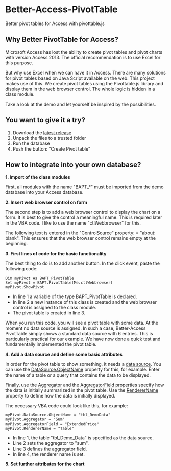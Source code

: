 # Better-Access-PivotTable
Better pivot tables for Access with pivottable.js

## Why Better PivotTable for Access?

Microsoft Access has lost the ability to create pivot tables and pivot charts with version Access 2013. The official recommendation is to use Excel for this purpose. 

But why use Excel when we can have it in Access. There are many solutions for pivot tables based on Java Script available on the web. This project makes use of this.
We create pivot tables using the Pivottable.js library and display them in the web browser control. The whole logic is hidden in a class module.

Take a look at the demo and let yourself be inspired by the possibilities.

## You want to give it a try?
1. Download the [latest release](https://github.com/team-moeller/better-access-pivottable/releases/latest)
2. Unpack the files to a trusted folder
3. Run the database
4. Push the button: "Create Pivot table"

## How to integrate into your own database?
**1. Import of the class modules**

First, all modules with the name "BAPT_*" must be imported from the demo database into your Access database.

**2. Insert web browser control on form**

The second step is to add a web browser control to display the chart on a form. It is best to give the control a meaningful name. This is required later in the VBA code. I like to use the name "ctlWebbrowser" for this.

The following text is entered in the "ControlSource" property: = "about: blank". This ensures that the web browser control remains empty at the beginning.

**3. First lines of code for the basic functionality**

The best thing to do is to add another button. In the click event, paste the following code:

```vba
Dim myPivot As BAPT_PivotTable  
Set myPivot = BAPT.PivotTable(Me.ctlWebbrowser)
myPivot.ShowPivot
```

* In line 1 a variable of the type BAPT_PivotTable is declared.
* In line 2 a new instance of this class is created and the web browser control is assigned to the class module.
* The pivot table is created in line 3. 

When you run this code, you will see a pivot table with some data. At the moment no data source is assigned. In such a case, Better-Access PivotTable simply shows a standard data source with 6 entries. This is particularly practical for our example. We have now done a quick test and fundamentally implemented the pivot table.

**4. Add a data source and define some basic attributes**

In order for the pivot table to show something, it needs a [data source](https://github.com/team-moeller/better-access-pivottable/wiki/datasource). You can use the [DataSource.ObjectName](https://github.com/team-moeller/better-access-pivottable/wiki/datasource#objectname) property for this, for example. Enter the name of a table or a query that contains the data to be displayed.

Finally, use the [Aggregator](https://github.com/team-moeller/better-access-pivottable/wiki/pivottable#aggregator) and the [AggregatorField](https://github.com/team-moeller/better-access-pivottable/wiki/pivottable#aggregatorfield) properties specify how the data is initially summarized in the pivot table. Use the [RendererName ](https://github.com/team-moeller/better-access-pivottable/wiki/pivottable#renderername) property to define how the data is initially displayed.

The necessary VBA code could look like this, for example:

```vba
myPivot.DataSource.ObjectName = "tbl_DemoData"
myPivot.Aggregator = "Sum"
myPivot.AggregatorField = "ExtendedPrice"
myPivot.RendererName = "Table"
```

* In line 1, the table "tbl_Demo_Data" is specified as the data source.
* Line 2 sets the aggregator to "sum".
* Line 3 defines the aggregator field.
* In line 4, the renderer name is set.

**5. Set further attributes for the chart**
